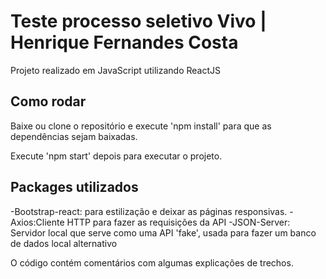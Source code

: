 # Teste processo seletivo Vivo | Henrique Fernandes Costa

Projeto realizado em JavaScript utilizando ReactJS

## Como rodar
Baixe ou clone o repositório e execute 'npm install' para que as dependências sejam baixadas.

Execute 'npm start' depois para executar o projeto.

## Packages utilizados
-Bootstrap-react: para estilização e deixar as páginas responsivas.
-Axios:Cliente HTTP para fazer as requisições da API
-JSON-Server: Servidor local que serve como uma API 'fake', usada para fazer um banco de dados local alternativo

O código contém comentários com algumas explicações de trechos.
